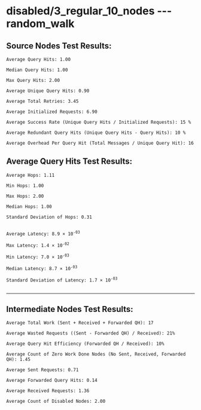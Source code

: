 # disabled/3_regular_10_nodes --- random_walk
## Source Nodes Test Results:
	Average Query Hits: 1.00

	Median Query Hits: 1.00

	Max Query Hits: 2.00

	Average Unique Query Hits: 0.90

	Average Total Retries: 3.45

	Average Initialized Requests: 6.90

	Average Success Rate (Unique Query Hits / Initialized Requests): 15 %

	Average Redundant Query Hits (Unique Query Hits - Query Hits): 10 %

	Average Overhead Per Query Hit (Total Messages / Unique Query Hit): 16



## Average Query Hits Test Results:
<pre><code>Average Hops: 1.11

Min Hops: 1.00

Max Hops: 2.00

Median Hops: 1.00

Standard Deviation of Hops: 0.31


Average Latency: 8.9 × 10<sup>-03</sup>

Max Latency: 1.4 × 10<sup>-02</sup>

Min Latency: 7.0 × 10<sup>-03</sup>

Median Latency: 8.7 × 10<sup>-03</sup>

Standard Deviation of Latency: 1.7 × 10<sup>-03</sup>

</code></pre>

---------------------------------------------
## Intermediate Nodes Test Results:

	Average Total Work (Sent + Received + Forwarded QH): 17

	Average Wasted Requests ((Sent - Forwarded QH) / Received): 21%

	Average Query Hit Efficiency (Forwarded QH / Received): 10%

	Average Count of Zero Work Done Nodes (No Sent, Received, Forwarded QH): 1.45

	Average Sent Requests: 0.71

	Average Forwarded Query Hits: 0.14

	Average Received Requests: 1.36

	Average Count of Disabled Nodes: 2.00

